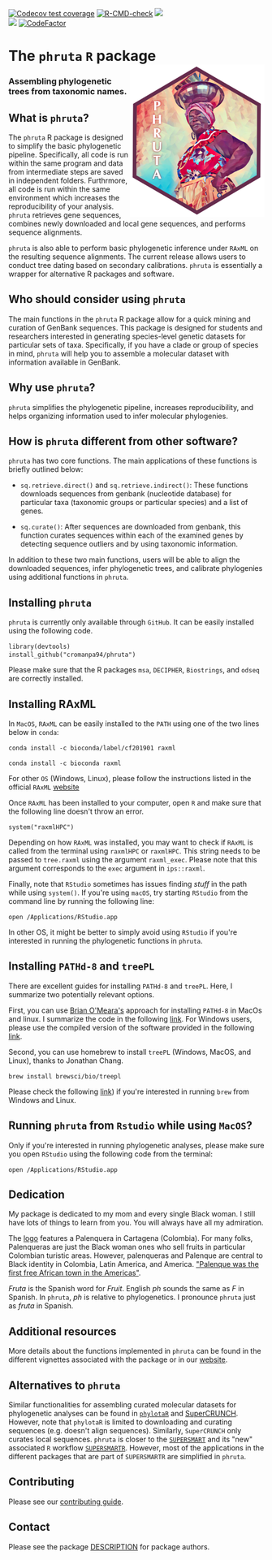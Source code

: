   <!-- badges: start -->
  [![Codecov test coverage](https://codecov.io/gh/cromanpa94/phruta/branch/main/graph/badge.svg)](https://codecov.io/gh/cromanpa94/phruta?branch=main)
  [![R-CMD-check](https://github.com/cromanpa94/phruta/workflows/R-CMD-check/badge.svg)](https://github.com/cromanpa94/phruta/actions)
  [![](https://img.shields.io/badge/lifecycle-maturing-blue.svg)](https://lifecycle.r-lib.org/articles/stages.html#maturing)  
  [![](https://img.shields.io/github/languages/code-size/cromanpa94/phruta.svg)](https://github.com/cromanpa94/phruta)
  [![CodeFactor](https://www.codefactor.io/repository/github/cromanpa94/phruta/badge)](https://www.codefactor.io/repository/github/cromanpa94/phruta)  <!-- badges: end -->

# The `phruta` `R` package <a href='https://cromanpa94.github.io/phruta'><img src='man/figures/logo.png' align="right" height="300" /></a>

### Assembling phylogenetic trees from taxonomic names.

## What is `phruta`?

The `phruta` R package is designed to simplify the basic phylogenetic pipeline. Specifically, all code is run within the same program and data from intermediate steps are saved in independent folders. Furthrmore, all code is run within the same environment which increases the reproducibility of your analysis. `phruta` retrieves gene sequences, combines newly downloaded and local gene sequences, and performs sequence alignments. 

`phruta` is also able to perform basic phylogenetic inference under `RAxML` on the resulting sequence alignments. The current release allows users to conduct tree dating based on secondary calibrations. `phruta` is essentially a wrapper for alternative R packages and software.

## Who should consider using `phruta`

The main functions in the `phruta` R package allow for a quick mining and curation of GenBank sequences. This package is designed for students and researchers interested in generating species-level genetic datasets for particular sets of taxa. Specifically, if you have a clade or group of species in mind, `phruta` will help you to assemble a molecular dataset with information available in GenBank.


## Why use `phruta`?

`phruta` simplifies the phylogenetic pipeline, increases reproducibility, and helps organizing information used to infer molecular phylogenies.

## How is `phruta` different from other software?

`phruta` has two core functions. The main applications of these functions is briefly outlined below:

- `sq.retrieve.direct()` and `sq.retrieve.indirect()`: These functions downloads sequences from genbank (nucleotide database) for particular taxa (taxonomic groups or particular species) and a list of genes. 

- `sq.curate()`: After sequences are downloaded from genbank, this function curates sequences within each of the examined genes by detecting sequence outliers and by using taxonomic information. 

In addition to these two main functions, users will be able to align the downloaded sequences, infer phylogenetic trees, and calibrate phylogenies using additional functions in `phruta`.


## Installing `phruta`

`phruta` is currently only available through `GitHub`. It can be easily installed using the following code.

```
library(devtools) 
install_github("cromanpa94/phruta")
```

Please make sure that the R packages `msa`, `DECIPHER`, `Biostrings`, and `odseq` are correctly installed. 


## Installing RAxML <a name="paragraph1"></a>


In `MacOS`, `RAxML` can be easily installed to the `PATH` using one of the two lines below in `conda`:

```{bash eval=FALSE}
conda install -c bioconda/label/cf201901 raxml 
```

```{bash eval=FALSE}
conda install -c bioconda raxml
```

For other `OS` (Windows, Linux), please follow the instructions listed in the official `RAxML` [website](https://cme.h-its.org/exelixis/web/software/raxml/)

Once `RAxML` has been installed to your computer, open `R` and make sure that the following line doesn't throw an error.

```{r eval=FALSE}
system("raxmlHPC")
```

Depending on how `RAxML` was installed, you may want to check if `RAxML` is called from the terminal using `raxmlHPC` or `raxmlHPC`. This string needs to be passed to `tree.raxml` using the argument `raxml_exec`. Please note that this argument corresponds to the `exec` argument in `ips::raxml`. 

Finally, note that `RStudio` sometimes has issues finding *stuff* in the path while using `system()`. If you're using `macOS`, try starting `RStudio` from the command line by running the following line:

```{bash eval=FALSE}
open /Applications/RStudio.app
```

In other OS, it might be better to simply avoid using `RStudio` if you're interested in running the phylogenetic functions in `phruta`.

## Installing `PATHd-8` and `treePL` <a name="paragraph2"></a>

There are excellent guides for installing `PATHd-8` and `treePL`. Here, I summarize two potentially relevant options.

First, you can use [Brian O'Meara's](https://github.com/bomeara/phydocker/blob/master/Dockerfile) approach for installing `PATHd-8` in MacOs and linux. I summarize the code in the following [link](https://gist.github.com/cromanpa94/a43bc710a17220f71d796d6590ea7fe4). For Windows users, please use the compiled version of the software provided in the following [link](https://www2.math.su.se/PATHd8/).

Second, you can use homebrew to install `treePL` (Windows, MacOS, and Linux), thanks to Jonathan Chang.

```{bash eval = F}
brew install brewsci/bio/treepl
```

Please check the following [link](https://docs.brew.sh/Homebrew-on-Linux)) if you're interested in running `brew` from Windows and Linux.


## Running `phruta` from `Rstudio` while using `MacOS`?

Only if you're interested in running phylogenetic analyses, please make sure you open `RStudio` using the following code from the terminal:

```{bash eval=FALSE}
open /Applications/RStudio.app
```

## Dedication
My package is dedicated to my mom and every single Black woman. I still have lots of things to learn from you. You will always have all my admiration.

The [logo](https://www.flickr.com/photos/gufomusike/3462117620/in/photolist-6NFiPi-xoLbca-FtC6yJ-4nk6wS-x2AZV-b3MUv8-e2B7qj-4uCwwa-e3PJxi-2ePGmUM-b2wBVi-obHf1x-5iP26P-4juoE6-z881E-z88t3-9GmTbQ-dGvrFe-22APdBs-p2t5Zv-8DWQw8-6fAJ2G-7jQhu2-7LEkkL-7vBdyF-jTdXSR-kcntD1-aWGfnx-bk59CK-5JfhKt-6gWfX7-reVehy-bjk7Ki-2xnGjv-dLJbq9-e3VjY3-ugz6U-FGVagm-iqVRuD-YE5pLe-2kPkt84-2kHhswd) features a Palenquera in Cartagena (Colombia). For many folks, Palenqueras are just the Black woman ones who sell fruits in particular Colombian turistic areas. However, palenqueras and Palenque are central to Black identity in Colombia, Latin America, and America. ["Palenque was the first free African town in the Americas"](https://en.wikipedia.org/wiki/San_Basilio_de_Palenque).

_Fruta_ is the Spanish word for _Fruit_. English _ph_ sounds the same as _F_ in Spanish. In `phruta`, _ph_ is relative to phylogenetics. I pronounce `phruta` just as _fruta_ in Spanish.

## Additional resources

More details about the functions implemented in `phruta` can be found in the different vignettes associated with the package or in our [website](https://cromanpa94.github.io/phruta/).

## Alternatives to `phruta`

Similar functionalities for assembling curated molecular datasets for phylogenetic analyses can be found in [`phylotaR`](https://github.com/ropensci/phylotaR) and [SuperCRUNCH](https://github.com/dportik/SuperCRUNCH). However, note that `phylotaR` is limited to downloading and curating sequences (e.g. doesn't align sequences). Similarly, `SuperCRUNCH` only curates local sequences. `phruta` is closer to the [`SUPERSMART`](https://academic.oup.com/sysbio/article/66/2/152/2418028) and its "new" associated `R` workflow [`SUPERSMARTR`](https://github.com/AntonelliLab/supersmartR). However, most of the applications in the different packages that are part of `SUPERSMARTR` are simplified in `phruta`. 


## Contributing

Please see our [contributing guide](CONTRIBUTING).

## Contact

Please see the package [DESCRIPTION](DESCRIPTION) for package authors.


